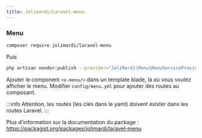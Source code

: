 ```yaml
---
title: Jolimardi/Laravel-menu
---
```


### Menu

```bash
composer require jolimardi/laravel-menu
```
Puis
```bash
php artisan vendor:publish --provider="JoliMardi\Menu\MenuServiceProvider"
```

Ajouter le component `<x-menu/>` dans un template blade, là où vous voulez afficher le menu.
Modifier `config/menu.yml` pour ajouter des routes au composant.

:::info 
Attention, les routes (les clés dans le yaml) doivent exister dans les routes Laravel. 
:::

Plus d'information sur la documentation du package : https://packagist.org/packages/jolimardi/laravel-menu
